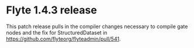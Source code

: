# Flyte 1.4.3 release

This patch release pulls in the compiler changes necessary to compile gate nodes and the fix for StructuredDataset in https://github.com/flyteorg/flyteadmin/pull/541.
